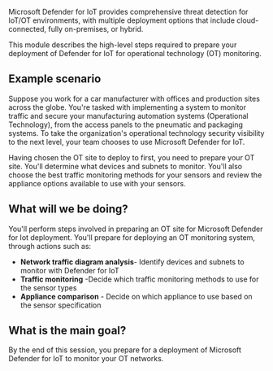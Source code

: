 Microsoft Defender for IoT provides comprehensive threat detection for IoT/OT environments, with multiple deployment options that include cloud-connected, fully on-premises, or hybrid.

This module describes the high-level steps required to prepare your deployment of Defender for IoT for operational technology (OT) monitoring.

## Example scenario

Suppose you work for a car manufacturer with offices and production sites across the globe. You're tasked with implementing a system to monitor traffic and secure your manufacturing automation systems (Operational Technology), from the access panels to the pneumatic and packaging systems. To take the organization's operational technology security visibility to the next level, your team chooses to use Microsoft Defender for IoT.

Having chosen the OT site to deploy to first, you need to prepare your OT site. You'll determine what devices and subnets to monitor. You'll also choose the best traffic monitoring methods for your sensors and review the appliance options available to use with your sensors.

## What will we be doing?

You'll perform steps involved in preparing an OT site for Microsoft Defender for Iot deployment. You'll prepare for deploying an OT monitoring system, through actions such as:

- **Network traffic diagram analysis**- Identify devices and subnets to monitor with Defender for IoT
- **Traffic monitoring** -Decide which traffic monitoring methods to use for the sensor types
- **Appliance comparison** - Decide on which appliance to use based on the sensor specification

## What is the main goal?

By the end of this session, you prepare for a deployment of Microsoft Defender for IoT to monitor your OT networks.

<!-- Do **not** include any other content like learning objectives, prerequisites, unit summary, "next unit" lead-in, or references. -->